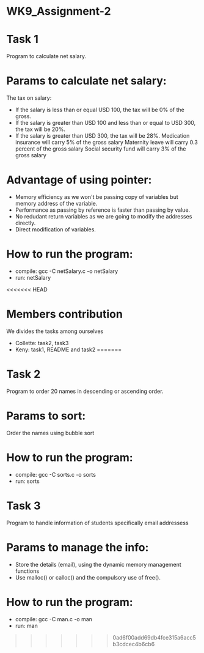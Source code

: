 # WK9_Assignment-2
# Task 1 
Program to calculate net salary.
# Params to calculate net salary:
 The tax on salary:
- If the salary is less than or equal USD 100, the tax will be 0% of the gross.
- If the salary is greater than USD 100 and less than or equal to USD 300, the tax will be 20%.
- If the salary is greater than USD 300, the tax will be 28%.
 Medication insurance will carry 5% of the gross salary
 Maternity leave will carry 0.3 percent of the gross salary
 Social security fund will carry 3% of the gross salary

# Advantage of using pointer:
- Memory efficiency as we won't be passing copy of variables but memory address of the variable.
- Performance as passing by reference is faster than passing by value.
- No redudant return variables as we are going to modify the addresses directly.
- Direct modification of variables.

# How to run the program:
  -  compile: gcc -C netSalary.c -o netSalary
  -  run: netSalary

<<<<<<< HEAD
# Members contribution
  We divides the tasks among ourselves
  - Collette: task2, task3
  - Keny: task1, README and task2
=======
# Task 2
Program to order 20 names in descending or ascending order.
# Params to sort:
Order the names using bubble sort
# How to run the program:
  -  compile: gcc -C sorts.c -o sorts
  -  run: sorts

# Task 3
Program to handle information of students specifically email addressess
# Params to manage the info:
  - Store the details (email), using the dynamic memory management functions
  - Use malloc() or calloc() and the compulsory use of free().
# How to run the program:
  -  compile: gcc -C man.c -o man
  -  run: man

>>>>>>> 0ad6f00add69db4fce315a6acc5b3cdcec4b6cb6
